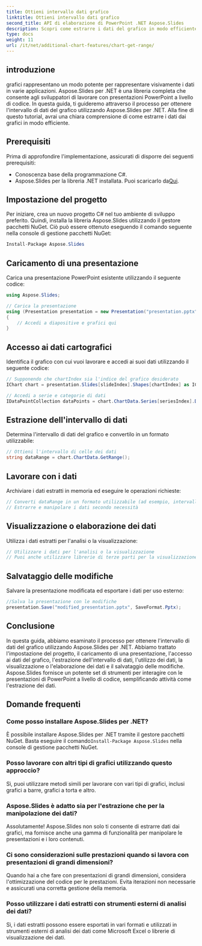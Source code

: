 ```yaml
---
title: Ottieni intervallo dati grafico
linktitle: Ottieni intervallo dati grafico
second_title: API di elaborazione di PowerPoint .NET Aspose.Slides
description: Scopri come estrarre i dati del grafico in modo efficiente utilizzando Aspose.Slides per .NET. Guida passo passo con esempi di codice e domande frequenti.
type: docs
weight: 11
url: /it/net/additional-chart-features/chart-get-range/
---
```


## introduzione
grafici rappresentano un modo potente per rappresentare visivamente i dati in varie applicazioni. Aspose.Slides per .NET è una libreria completa che consente agli sviluppatori di lavorare con presentazioni PowerPoint a livello di codice. In questa guida, ti guideremo attraverso il processo per ottenere l'intervallo di dati del grafico utilizzando Aspose.Slides per .NET. Alla fine di questo tutorial, avrai una chiara comprensione di come estrarre i dati dai grafici in modo efficiente.

## Prerequisiti
Prima di approfondire l'implementazione, assicurati di disporre dei seguenti prerequisiti:

- Conoscenza base della programmazione C#.
-  Aspose.Slides per la libreria .NET installata. Puoi scaricarlo da[Qui](https://releases.aspose.com/slides/net).

## Impostazione del progetto
Per iniziare, crea un nuovo progetto C# nel tuo ambiente di sviluppo preferito. Quindi, installa la libreria Aspose.Slides utilizzando il gestore pacchetti NuGet. Ciò può essere ottenuto eseguendo il comando seguente nella console di gestione pacchetti NuGet:

```csharp
Install-Package Aspose.Slides
```

## Caricamento di una presentazione
Carica una presentazione PowerPoint esistente utilizzando il seguente codice:

```csharp
using Aspose.Slides;

// Carica la presentazione
using (Presentation presentation = new Presentation("presentation.pptx"))
{
    // Accedi a diapositive e grafici qui
}
```

## Accesso ai dati cartografici
Identifica il grafico con cui vuoi lavorare e accedi ai suoi dati utilizzando il seguente codice:

```csharp
// Supponendo che chartIndex sia l'indice del grafico desiderato
IChart chart = presentation.Slides[slideIndex].Shapes[chartIndex] as IChart;

// Accedi a serie e categorie di dati
IDataPointCollection dataPoints = chart.ChartData.Series[seriesIndex].DataPoints;
```

## Estrazione dell'intervallo di dati
Determina l'intervallo di dati del grafico e convertilo in un formato utilizzabile:

```csharp
// Ottieni l'intervallo di celle dei dati
string dataRange = chart.ChartData.GetRange();
```

## Lavorare con i dati
Archiviare i dati estratti in memoria ed eseguire le operazioni richieste:

```csharp
// Converti dataRange in un formato utilizzabile (ad esempio, intervallo di celle Excel)
// Estrarre e manipolare i dati secondo necessità
```

## Visualizzazione o elaborazione dei dati
Utilizza i dati estratti per l'analisi o la visualizzazione:

```csharp
// Utilizzare i dati per l'analisi o la visualizzazione
// Puoi anche utilizzare librerie di terze parti per la visualizzazione avanzata
```

## Salvataggio delle modifiche
Salvare la presentazione modificata ed esportare i dati per uso esterno:

```csharp
//Salva la presentazione con le modifiche
presentation.Save("modified_presentation.pptx", SaveFormat.Pptx);
```

## Conclusione
In questa guida, abbiamo esaminato il processo per ottenere l'intervallo di dati del grafico utilizzando Aspose.Slides per .NET. Abbiamo trattato l'impostazione del progetto, il caricamento di una presentazione, l'accesso ai dati del grafico, l'estrazione dell'intervallo di dati, l'utilizzo dei dati, la visualizzazione o l'elaborazione dei dati e il salvataggio delle modifiche. Aspose.Slides fornisce un potente set di strumenti per interagire con le presentazioni di PowerPoint a livello di codice, semplificando attività come l'estrazione dei dati.

## Domande frequenti

### Come posso installare Aspose.Slides per .NET?

 È possibile installare Aspose.Slides per .NET tramite il gestore pacchetti NuGet. Basta eseguire il comando`Install-Package Aspose.Slides` nella console di gestione pacchetti NuGet.

### Posso lavorare con altri tipi di grafici utilizzando questo approccio?

Sì, puoi utilizzare metodi simili per lavorare con vari tipi di grafici, inclusi grafici a barre, grafici a torta e altro.

### Aspose.Slides è adatto sia per l'estrazione che per la manipolazione dei dati?

Assolutamente! Aspose.Slides non solo ti consente di estrarre dati dai grafici, ma fornisce anche una gamma di funzionalità per manipolare le presentazioni e i loro contenuti.

### Ci sono considerazioni sulle prestazioni quando si lavora con presentazioni di grandi dimensioni?

Quando hai a che fare con presentazioni di grandi dimensioni, considera l'ottimizzazione del codice per le prestazioni. Evita iterazioni non necessarie e assicurati una corretta gestione della memoria.

### Posso utilizzare i dati estratti con strumenti esterni di analisi dei dati?

Sì, i dati estratti possono essere esportati in vari formati e utilizzati in strumenti esterni di analisi dei dati come Microsoft Excel o librerie di visualizzazione dei dati.